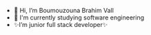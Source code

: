 - 👋 Hi, I’m Boumouzouna Brahim Vall
- 🌱 I'm currently studying software engineering 
- ✨I’m junior full stack developer✨  

<!---
BoumouzounaBrahimVall/BoumouzounaBrahimVall is a ✨ special ✨ repository because its `README.md` (this file) appears on your GitHub profile.
You can click the Preview link to take a look at your changes.
--->
